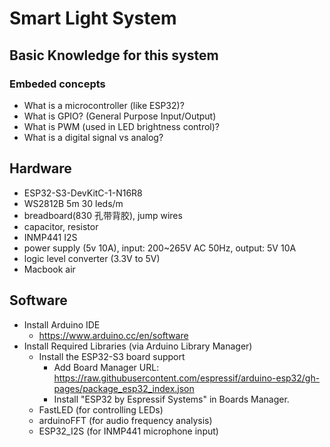 # Smart Light System

## Basic Knowledge for this system

### Embeded concepts

- What is a microcontroller (like ESP32)?
- What is GPIO? (General Purpose Input/Output)
- What is PWM (used in LED brightness control)?
- What is a digital signal vs analog?

## Hardware

- ESP32-S3-DevKitC-1-N16R8
- WS2812B 5m 30 leds/m
- breadboard(830 孔带背胶), jump wires
- capacitor, resistor
- INMP441 I2S
- power supply (5v 10A), input: 200~265V AC 50Hz, output: 5V 10A
- logic level converter (3.3V to 5V)
- Macbook air

## Software

- Install Arduino IDE
  - https://www.arduino.cc/en/software
- Install Required Libraries (via Arduino Library Manager)
  - Install the ESP32-S3 board support
    - Add Board Manager URL:
      https://raw.githubusercontent.com/espressif/arduino-esp32/gh-pages/package_esp32_index.json
    - Install "ESP32 by Espressif Systems" in Boards Manager.
  - FastLED (for controlling LEDs)
  - arduinoFFT (for audio frequency analysis)
  - ESP32_I2S (for INMP441 microphone input)
